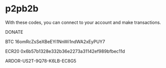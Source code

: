 
# p2pb2b
With these codes, you can connect to your account and make transactions.


DONATE

BTC 16omRcZsSeXBeEYi1NnWi1ndWA2xEyPUY7

ECR20 0x6b57b1328e332b36e2273a31142ef989bfbec11d

ARDOR-US2T-9Q78-K6LB-EC8G5
